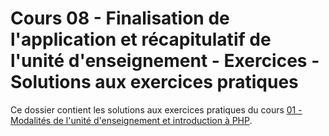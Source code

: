 # Cours 08 - Finalisation de l'application et récapitulatif de l'unité d'enseignement - Exercices - Solutions aux exercices pratiques

Ce dossier contient les solutions aux exercices pratiques du cours
[01 - Modalités de l'unité d'enseignement et introduction à PHP](../../README.md).
